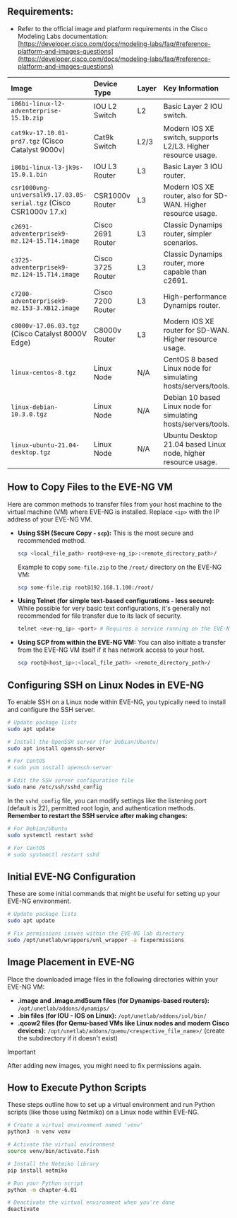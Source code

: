 ## Requirements:

* Refer to the official image and platform requirements in the Cisco Modeling Labs documentation: [https://developer.cisco.com/docs/modeling-labs/faq/#reference-platform-and-images-questions](https://developer.cisco.com/docs/modeling-labs/faq/#reference-platform-and-images-questions)

| Image                                                              | Device Type       | Layer  | Key Information                                                |
|:-------------------------------------------------------------------|:------------------|:-------|:---------------------------------------------------------------|
| `i86bi-linux-l2-adventerprise-15.1b.zip`                           | IOU L2 Switch     |  L2    | Basic Layer 2 IOU switch.                                      |
| `cat9kv-17.10.01-prd7.tgz` (Cisco Catalyst 9000v)                  | Cat9k Switch      |  L2/3  | Modern IOS XE switch, supports L2/L3. Higher resource usage.   |
| `i86bi-linux-l3-jk9s-15.0.1.bin`                                   | IOU L3 Router     |  L3    | Basic Layer 3 IOU router.                                      |
| `csr1000vng-universalk9.17.03.05-serial.tgz` (Cisco CSR1000v 17.x) | CSR1000v Router   |  L3    | Modern IOS XE router, also for SD-WAN. Higher resource usage.  |
| `c2691-adventerprisek9-mz.124-15.T14.image`                        | Cisco 2691 Router |  L3    | Classic Dynamips router, simpler scenarios.                    |
| `c3725-adventerprisek9-mz.124-15.T14.image`                        | Cisco 3725 Router |  L3    | Classic Dynamips router, more capable than c2691.              |
| `c7200-adventerprisek9-mz.153-3.XB12.image`                        | Cisco 7200 Router |  L3    | High-performance Dynamips router.                              |
| `c8000v-17.06.03.tgz` (Cisco Catalyst 8000V Edge)                  | C8000v Router     |  L3    | Modern IOS XE router for SD-WAN. Higher resource usage.        |
| `linux-centos-8.tgz`                                               | Linux Node        |  N/A   | CentOS 8 based Linux node for simulating hosts/servers/tools.  |
| `linux-debian-10.3.0.tgz`                                          | Linux Node        |  N/A   | Debian 10 based Linux node for simulating hosts/servers/tools. |
| `linux-ubuntu-21.04-desktop.tgz`                                   | Linux Node        |  N/A   | Ubuntu Desktop 21.04 based Linux node, higher resource usage.  |


## How to Copy Files to the EVE-NG VM

Here are common methods to transfer files from your host machine to the virtual machine (VM) where EVE-NG is installed. Replace `<ip>` with the IP address of your EVE-NG VM.

* **Using SSH (Secure Copy - `scp`):** This is the most secure and recommended method.

    ```bash
    scp <local_file_path> root@<eve-ng_ip>:<remote_directory_path>/
    ```

    Example to copy `some-file.zip` to the `/root/` directory on the EVE-NG VM:

    ```bash
    scp some-file.zip root@192.168.1.100:/root/
    ```

* **Using Telnet (for simple text-based configurations - less secure):** While possible for very basic text configurations, it's generally not recommended for file transfer due to its lack of security.

    ```bash
    telnet <eve-ng_ip> <port> # Requires a service running on the EVE-NG VM to handle the transfer.
    ```

* **Using SCP from within the EVE-NG VM:** You can also initiate a transfer from the EVE-NG VM itself if it has network access to your host.

    ```bash
    scp root@<host_ip>:<local_file_path> <remote_directory_path>/
    ```

## Configuring SSH on Linux Nodes in EVE-NG

To enable SSH on a Linux node within EVE-NG, you typically need to install and configure the SSH server.

```bash
# Update package lists
sudo apt update

# Install the OpenSSH server (for Debian/Ubuntu)
sudo apt install openssh-server

# For CentOS
# sudo yum install openssh-server

# Edit the SSH server configuration file
sudo nano /etc/ssh/sshd_config
```

In the `sshd_config` file, you can modify settings like the listening port (default is 22), permitted root login, and authentication methods. **Remember to restart the SSH service after making changes:**

```bash
# For Debian/Ubuntu
sudo systemctl restart sshd

# For CentOS
# sudo systemctl restart sshd
```

## Initial EVE-NG Configuration

These are some initial commands that might be useful for setting up your EVE-NG environment.

```bash
# Update package lists
sudo apt update

# Fix permissions issues within the EVE-NG lab directory
sudo /opt/unetlab/wrappers/unl_wrapper -a fixpermissions
```

## Image Placement in EVE-NG

Place the downloaded image files in the following directories within your EVE-NG VM:

* **.image and .image.md5sum files (for Dynamips-based routers):** `/opt/unetlab/addons/dynamips/`
* **.bin files (for IOU - IOS on Linux):** `/opt/unetlab/addons/iol/bin/`
* **.qcow2 files (for Qemu-based VMs like Linux nodes and modern Cisco devices):** `/opt/unetlab/addons/quemu/<respective_file_name>/` (create the subdirectory if it doesn't exist)

> [!IMPORTANT]
> After adding new images, you might need to fix permissions again.

## How to Execute Python Scripts

These steps outline how to set up a virtual environment and run Python scripts (like those using Netmiko) on a Linux node within EVE-NG.

```bash
# Create a virtual environment named 'venv'
python3 -m venv venv

# Activate the virtual environment
source venv/bin/activate.fish

# Install the Netmiko library
pip install netmiko

# Run your Python script
python -m chapter-6.01

# Deactivate the virtual environment when you're done
deactivate
```